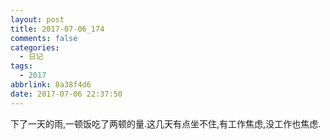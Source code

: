 ```yaml
---
layout: post
title: 2017-07-06_174
comments: false
categories:
  - 日记
tags:
  - 2017
abbrlink: 8a38f4d6
date: 2017-07-06 22:37:50
---
```


  下了一天的雨,一顿饭吃了两顿的量.这几天有点坐不住,有工作焦虑,没工作也焦虑.
